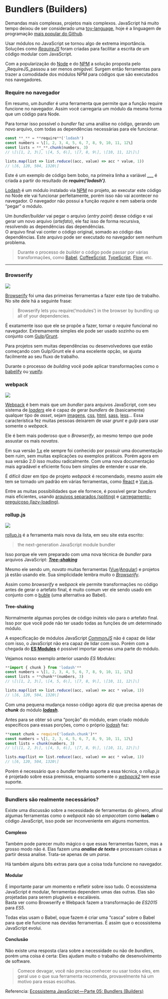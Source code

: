 # Bundlers (Builders)

Demandas mais complexas, projetos mais complexos. JavaScript há muito tempo deixou de ser considerado uma [toy-language](http://pt.slideshare.net/kmstechnology/javascript-no-longer-a-toy-language-60109230), hoje é a linguagem de programação  [mais popular do Github](https://octoverse.github.com/).

Usar módulos no JavaScript se tornou algo de extrema importância. Soluções como  [_RequireJS_](http://requirejs.org/)  foram criadas para facilitar a escrita de um código modular com JavaScript.

Com a popularização do  [Node](https://blog.codecasts.com.br/ecossistema-javascript-parte-01-plataformas-7a611608b58)  e do  [NPM](https://blog.codecasts.com.br/ecossistema-javascript-parte-02-package-manager-68fd19a1fad3)  a solução proposta pelo  _RequireJS_passou a ser menos  _amigável_. Surgem então ferramentas para trazer a comodidade dos módulos NPM para códigos que são executados nos navegadores.


### Require no navegador

Em resumo, um  _bundler_  é uma ferramenta que permite que a função require funcione no navegador. Assim você carregaria um módulo da mesma forma que um código para Node.

Para tornar isso possível o  _bundler_  faz uma análise no código, gerando um novo arquivo, com todas as dependências necessárias para ele funcionar.
```js
const **_** = **require**('lodash')  
const numbers = \[1, 2, 3, 4, 5, 6, 7, 8, 9, 10, 11, 12\]  
const lists = **_**.chunk(numbers, 3)   
// \[\[1, 2, 3\], \[4, 5, 6\], \[7, 8, 9\], \[10, 11, 12\]\]

lists.map(list => list.reduce((acc, value) => acc * value, 1))  
// \[6, 120, 504, 1320\]
```

Este é um exemplo de código bem bobo, na primeira linha a variável  **___**  é criada a partir do resultado de  **_require(‘lodash’)_**.

[Lodash](https://lodash.com/)  é um módulo instalado via  [NPM](https://www.npmjs.com/)  no projeto, ao executar este código no Node ele vai funcionar perfeitamente, porém isso não vai acontecer no navegador. O navegador não possui a função  _require_  e nem saberia onde “pegar” o módulo.

Um  _bundler/builder_  vai pegar o arquivo (_entry point_) desse código e vai gerar um novo arquivo (_artefato_), ele faz isso de forma recursiva, resolvendo as dependências das dependências.  
O arquivo final vai conter o código original, somado ao código das dependências. Este arquivo pode ser executado no navegador sem nenhum problema.

> Durante o processo de  _builder_  o código pode passar por várias transformações, como  [Babel](https://babeljs.io/),  [CoffeeScript](http://coffeescript.org/),  [TypeScript](https://www.typescriptlang.org/),  [Flow](https://flowtype.org/), etc.

----------

### Browserify

![](https://cdn-images-1.medium.com/max/800/1*lTG9HcDDN5HqzAUEaaPE2g.png)

[Browserify](http://browserify.org/)  foi uma das primeiras ferramentas a fazer este tipo de trabalho.  
No site dele há a seguinte frase:

> Browserify lets you require(‘modules’) in the browser by bundling up all of your dependencies.

É exatamente isso que ele se propõe a fazer, tornar o  _require_  funcional no navegador. Extremamente simples ele pode ser usado sozinho ou em conjunto com  [Gulp](https://github.com/gulpjs/gulp/blob/v3.9.1/docs/recipes/browserify-uglify-sourcemap.md)/[Grunt](https://github.com/jmreidy/grunt-browserify).

Para projetos sem muitas dependências ou desenvolvedores que estão começando com Gulp/Grunt ele é uma excelente opção, se ajusta facilmente ao seu fluxo de trabalho.

Durante o processo de  _building_  você pode aplicar transformações como o  [babelify](https://github.com/babel/babelify)  ou  [vueify](https://github.com/vuejs/vueify).

### webpack

![](https://cdn-images-1.medium.com/max/800/1*exBOygnWZfP7yRGhA5mOsQ.png)

[Webpack](https://webpack.js.org/)  é bem mais que um  _bundler_  para arquivos JavaScript, com seu sistema de  [_loaders_](https://webpack.js.org/concepts/loaders/)  ele é capaz de gerar  _bundlers_  de (basicamente) qualquer tipo de  _asset_, sejam  [imagens](https://github.com/tcoopman/image-webpack-loader),  [css](https://github.com/webpack/css-loader),  [html](https://github.com/webpack/html-loader),  [sass](https://github.com/jtangelder/sass-loader),  [less](https://github.com/webpack/less-loader)… Essa característica fez muitas pessoas deixarem de usar  _grunt_  e  _gulp_  para usar somente o  _webpack_.

Ele é bem mais poderoso que o  _Browserify_, ao mesmo tempo que pode assustar os mais  _novatos_.

Em sua versão  [1.x](http://webpack.github.io/docs/)  ele sempre foi conhecido por possuir uma documentação bem ruim, sem muitas explicações ou exemplos práticos. Porém agora em sua versão 2.0 isso mudou radicalmente. Com uma nova documentação mais agradável e eficiente ficou bem simples de entender e usar ele.

É difícil dizer em tipo de projeto  _webpack_  é recomendado, mesmo assim ele tem se tornado um padrão em várias ferramentas, como  [React](https://github.com/facebookincubator/create-react-app)  e  [Vue.js](https://github.com/vuejs-templates/webpack).

Entre as muitas possibilidades que ele fornece, é possível gerar  _bundlers_  mais eficientes, usando  [arquivos separados (spliting)](https://webpack.js.org/guides/code-splitting/)  e  [carregamento-preguiçoso (lazy-loading)](http://router.vuejs.org/en/advanced/lazy-loading.html).

### rollup.js

![](https://cdn-images-1.medium.com/max/800/1*1VP-QyiZ0zCIb9IULGLZOw.png)

[rollup.js](http://rollupjs.org/)  é a ferramenta mais nova da lista, em seu site esta escrito:

> the next-generation JavaScript module bundler

Isso porque ele vem preparado com uma nova técnica de  _bundler_  para arquivos JavaScript:  [**_Tree-shaking_**](https://blog.engineyard.com/2016/tree-shaking)

Mesmo ele sendo um,  _novato_  muitas ferramentas ([Vue](https://github.com/vuejs/vue/blob/v2.1.4/package.json#L103-L109)/[Angular](https://github.com/angular/angular/blob/2.3.0/package.json#L73-L74)) e projetos já estão usando ele. Sua simplicidade lembra muito o  [_Browserify_](http://browserify.org/).

Assim como  _browserify_  e  _webpack_  ele permite transformações no código antes de gerar o artefato final, é muito comum ver ele sendo usado em conjunto com o  [buble](https://buble.surge.sh/)  (uma alternativa ao Babel).

#### Tree-shaking

Normalmente algumas porções de código inúteis vão para o artefato final. Isso por que você pode não ter usado todas as funções de um determinado módulo.

A especificação de módulos JavaScript  [_CommonJS_](http://www.commonjs.org/)  não é capaz de lidar com isso, o JavaScript não era capaz de lidar com isso. Porém com a chegada do  [**ES Modules**](http://exploringjs.com/es6/ch_modules.html)  é possível importar apenas uma parte do módulo.

Vejamos nosso exemplo anterior usando  _ES Modules_:

```js
**import { chunk } from 'lodash'**  
const numbers = \[1, 2, 3, 4, 5, 6, 7, 8, 9, 10, 11, 12\]  
const lists = **chunk**(numbers, 3)   
// \[\[1, 2, 3\], \[4, 5, 6\], \[7, 8, 9\], \[10, 11, 12\]\]

lists.map(list => list.reduce((acc, value) => acc * value, 1))  
// \[6, 120, 504, 1320\]
```

Com uma pequena mudança nosso código agora diz que precisa apenas de  **_chunk_**  do módulo  [**_lodash_**](https://lodash.com/).

Antes para se obter só uma “porção” do módulo, eram criado módulo específicos para essas porções, como o próprio  [_lodash_](https://www.npmjs.com/package/lodash.chunk)  faz:

```js
**const chunk = require('lodash.chunk')**  
const numbers = \[1, 2, 3, 4, 5, 6, 7, 8, 9, 10, 11, 12\]  
const lists = chunk(numbers, 3)   
// \[\[1, 2, 3\], \[4, 5, 6\], \[7, 8, 9\], \[10, 11, 12\]\]

lists.map(list => list.reduce((acc, value) => acc * value, 1))  
// \[6, 120, 504, 1320\]
```

Porém é necessário que o  _bundler_  tenha suporte a essa técnica, o  _rollup.js_  é projetado sobre essa premissa, enquanto somente o  [_webpack2_](http://www.2ality.com/2015/12/webpack-tree-shaking.html)  tem esse suporte.

----------

### Bundlers são realmente necessários?

Existe uma discussão sobre a necessidade de ferramentas do gênero, afinal algumas ferramentas como o  _webpack_  não só  _empacotam_  como  **isolam**  o código JavaScript, isso pode ser inconveniente em alguns momentos.

#### Complexo

Também pode parecer muito mágico o que essas ferramentas fazem, mas a grosso modo não é. Elas fazem uma  **_analise de texto_**  e processam coisas a partir dessa analise. Trata-se apenas de um  _parse_.

Há também alguns bits extras para que a coisa toda funcione no navegador.

#### Modular

É importante parar um momento e refletir sobre isso tudo. O ecossistema JavaScript é modular, ferramentas dependem umas das outras. Elas são projetadas para serem plugáveis e escaláveis.  
Basta ver como Browserify e Webpack fazem a transformação de  _ES2015_  para  _ES5_.

Todas elas usam o Babel, oque fazem é criar uma “casca” sobre o Babel para que ele funcione nas devidas ferramentas. É assim que o ecossistema JavaScript evolui.

#### Conclusão

Não existe uma resposta clara sobre a necessidade ou não de  _bundlers_, porém uma coisa é certa: Eles ajudam muito o trabalho de desenvolvimento de software.

> Comece devagar, você não precisa conhecer ou usar todos eles, em geral use o que sua ferramenta recomenda, provavelmente há um motivo para essas escolhas.


Referencia: [Ecossistema JavaScript — Parte 05: Bundlers (Builders)](https://blog.codecasts.com.br/ecossistema-javascript-parte-05-bundlers-builders-6809b17ddcf8)